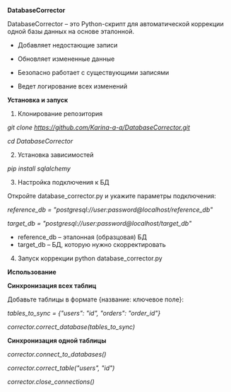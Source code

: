 **DatabaseCorrector**

DatabaseCorrector – это Python-скрипт для автоматической коррекции одной базы данных на основе эталонной.

- Добавляет недостающие записи

- Обновляет измененные данные

- Безопасно работает с существующими записями

- Ведет логирование всех изменений

**Установка и запуск**
1. Клонирование репозитория
   
 *git clone https://github.com/Karina-a-a/DatabaseCorrector.git* 
 
 *cd DatabaseCorrector* 
  
2. Установка зависимостей

 *pip install sqlalchemy* 

  
3. Настройка подключения к БД
   
Откройте database_corrector.py и укажите параметры подключения:

*reference_db = "postgresql://user:password@localhost/reference_db"*

*target_db = "postgresql://user:password@localhost/target_db"*

* reference_db – эталонная (образцовая) БД
* target_db – БД, которую нужно скорректировать


4. Запуск коррекции
python database_corrector.py


**Использование**

**Синхронизация всех таблиц**

Добавьте таблицы в формате {название: ключевое поле}:

*tables_to_sync = {"users": "id", "orders": "order_id"}*

*corrector.correct_database(tables_to_sync)*

**Синхронизация одной таблицы**

*corrector.connect_to_databases()*

*corrector.correct_table("users", "id")*

*corrector.close_connections()*
